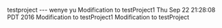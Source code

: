 testproject --- wenye yu
Modification to testProject1
Thu Sep 22 21:28:08 PDT 2016
Modification to testProject1
Modification to testProject
